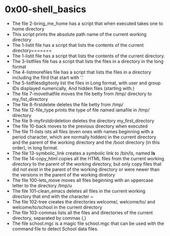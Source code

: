 # 0x00-shell_basics
- The file 2-bring_me_home has a script that when executed takes one to home directory
- This script prints the absolute path name of the current working directory
- The 1-listit file has a script that lists the contents of the current directory=======
- The 1-listit file has a script that lists the contents of the current directory.
- The 3-listfiles file has a script that lists the files in a directory in the long format
- The 4-listmorefiles file has a script that lists the files in a directory including the filrd that start with '.'
- The 5-listfilesdigitonly list the files in Long format, with user and group IDs displayed numerically, And hidden files (starting with.)
- The file 7-movethatfile moves the file betty from /tmp/ directory to my_fist_directory
- The file 8-firstdelete deletes the file betty from /tmp/
- The file 12-file_type prints the type of file named iamafile in /tmp/ directory
- The file 9-myfirstdirdeletion deletes the directory my_first_directory
- The file 10-back moves to the previous directory when executed
- The file 11-lists ists all files (even ones with names beginning with a period character, which are normally hidden) in the current directory and the parent of the working directory and the /boot directory (in this order), in long format.
- The file 13-symbolic_link creates a symbolic link to /bin/ls, named __ls__
- The file 14-copy_html  copies all the HTML files from the current working directory to the parent of the working directory, but only copy files that did not exist in the parent of the working directory or were newer than the versions in the parent of the working diretory
- The file 100-lets_move moves all files beginning with an uppercase letter to the directory /tmp/u
- The file 101-clean_emacs deletes all files in the current working directory that end with the character ~
- The file 102-tree creates the directories welcome/, welcome/to/ and welcome/to/school in the current directory
- The file 103-commas lists all the files and directories of the current directory, separated by commas (,)
- The file school.mgc is a magic file school.mgc that can be used with the command file to detect School data files. 
